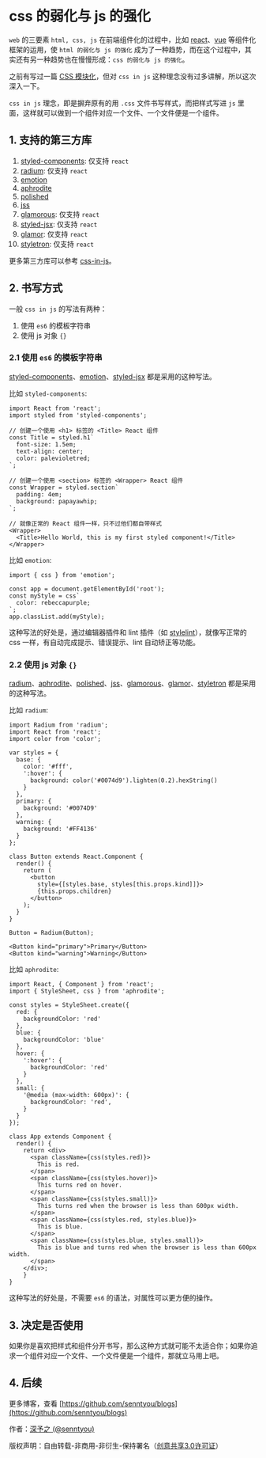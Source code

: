 # css 的弱化与 js 的强化

`web` 的三要素 `html, css, js` 在前端组件化的过程中，比如 [react](https://github.com/facebook/react)、[vue](https://github.com/vuejs/vue) 等组件化框架的运用，使 `html 的弱化与 js 的强化` 成为了一种趋势，而在这个过程中，其实还有另一种趋势也在慢慢形成：`css 的弱化与 js 的强化`。

之前有写过一篇 [CSS 模块化](../advanced/1.md)，但对 `css in js` 这种理念没有过多讲解，所以这次深入一下。

`css in js` 理念，即是摒弃原有的用 `.css` 文件书写样式，而把样式写进 `js` 里面，这样就可以做到一个组件对应一个文件、一个文件便是一个组件。

## 1. 支持的第三方库

1. [styled-components](https://github.com/styled-components/styled-components): 仅支持 `react`
2. [radium](https://github.com/FormidableLabs/radium): 仅支持 `react`
3. [emotion](https://github.com/emotion-js/emotion)
4. [aphrodite](https://github.com/Khan/aphrodite)
5. [polished](https://github.com/styled-components/polished)
6. [jss](https://github.com/cssinjs/jss)
7. [glamorous](https://github.com/paypal/glamorous): 仅支持 `react`
8. [styled-jsx](https://github.com/zeit/styled-jsx): 仅支持 `react`
9. [glamor](https://github.com/threepointone/glamor): 仅支持 `react`
10. [styletron](https://github.com/styletron/styletron): 仅支持 `react`

更多第三方库可以参考 [css-in-js](https://github.com/MicheleBertoli/css-in-js)。

## 2. 书写方式

一般 `css in js` 的写法有两种：

1. 使用 `es6` 的模板字符串
2. 使用 js 对象 `{}`

### 2.1 使用 `es6` 的模板字符串

[styled-components](https://github.com/styled-components/styled-components)、[emotion](https://github.com/emotion-js/emotion)、[styled-jsx](https://github.com/zeit/styled-jsx) 都是采用的这种写法。

比如 `styled-components`: 

```
import React from 'react';
import styled from 'styled-components';

// 创建一个使用 <h1> 标签的 <Title> React 组件
const Title = styled.h1`
  font-size: 1.5em;
  text-align: center;
  color: palevioletred;
`;

// 创建一个使用 <section> 标签的 <Wrapper> React 组件
const Wrapper = styled.section`
  padding: 4em;
  background: papayawhip;
`;

// 就像正常的 React 组件一样，只不过他们都自带样式
<Wrapper>
  <Title>Hello World, this is my first styled component!</Title>
</Wrapper>
```

比如 `emotion`: 

```
import { css } from 'emotion';

const app = document.getElementById('root');
const myStyle = css`
  color: rebeccapurple;
`;
app.classList.add(myStyle);
```

这种写法的好处是，通过编辑器插件和 lint 插件（如 [stylelint](https://github.com/stylelint/stylelint)），就像写正常的 css 一样，有自动完成提示、错误提示、lint 自动矫正等功能。

### 2.2 使用 js 对象 `{}`

[radium](https://github.com/FormidableLabs/radium)、[aphrodite](https://github.com/Khan/aphrodite)、[polished](https://github.com/styled-components/polished)、[jss](https://github.com/cssinjs/jss)、[glamorous](https://github.com/paypal/glamorous)、[glamor](https://github.com/threepointone/glamor)、[styletron](https://github.com/styletron/styletron) 都是采用的这种写法。

比如 `radium`:

```
import Radium from 'radium';
import React from 'react';
import color from 'color';

var styles = {
  base: {
    color: '#fff',
    ':hover': {
      background: color('#0074d9').lighten(0.2).hexString()
    }
  },
  primary: {
    background: '#0074D9'
  },
  warning: {
    background: '#FF4136'
  }
};

class Button extends React.Component {
  render() {
    return (
      <button
        style={[styles.base, styles[this.props.kind]]}>
        {this.props.children}
      </button>
    );
  }
}

Button = Radium(Button);

<Button kind="primary">Primary</Button>
<Button kind="warning">Warning</Button>
```

比如 `aphrodite`:

```
import React, { Component } from 'react';
import { StyleSheet, css } from 'aphrodite';

const styles = StyleSheet.create({
  red: {
    backgroundColor: 'red'
  },
  blue: {
    backgroundColor: 'blue'
  },
  hover: {
    ':hover': {
      backgroundColor: 'red'
    }
  },
  small: {
    '@media (max-width: 600px)': {
      backgroundColor: 'red',
    }
  }
});

class App extends Component {
  render() {
    return <div>
      <span className={css(styles.red)}>
        This is red.
      </span>
      <span className={css(styles.hover)}>
        This turns red on hover.
      </span>
      <span className={css(styles.small)}>
        This turns red when the browser is less than 600px width.
      </span>
      <span className={css(styles.red, styles.blue)}>
        This is blue.
      </span>
      <span className={css(styles.blue, styles.small)}>
        This is blue and turns red when the browser is less than 600px width.
      </span>
    </div>;
    }
}

```

这种写法的好处是，不需要 `es6` 的语法，对属性可以更方便的操作。

## 3. 决定是否使用

如果你是喜欢把样式和组件分开书写，那么这种方式就可能不太适合你；如果你追求一个组件对应一个文件、一个文件便是一个组件，那就立马用上吧。

## 4. 后续

更多博客，查看 [https://github.com/senntyou/blogs](https://github.com/senntyou/blogs)

作者：[深予之 (@senntyou)](https://github.com/senntyou)

版权声明：自由转载-非商用-非衍生-保持署名（[创意共享3.0许可证](https://creativecommons.org/licenses/by-nc-nd/3.0/deed.zh)）
